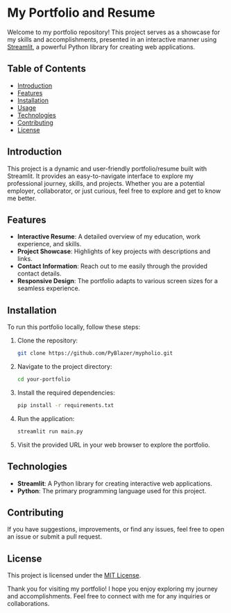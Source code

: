 # My Portfolio and Resume

Welcome to my portfolio repository! This project serves as a showcase for my skills and accomplishments, presented in an interactive manner using [Streamlit](https://streamlit.io/), a powerful Python library for creating web applications.

## Table of Contents
- [Introduction](#introduction)
- [Features](#features)
- [Installation](#installation)
- [Usage](#usage)
- [Technologies](#technologies)
- [Contributing](#contributing)
- [License](#license)

## Introduction

This project is a dynamic and user-friendly portfolio/resume built with Streamlit. It provides an easy-to-navigate interface to explore my professional journey, skills, and projects. Whether you are a potential employer, collaborator, or just curious, feel free to explore and get to know me better.

## Features

- **Interactive Resume**: A detailed overview of my education, work experience, and skills.
- **Project Showcase**: Highlights of key projects with descriptions and links.
- **Contact Information**: Reach out to me easily through the provided contact details.
- **Responsive Design**: The portfolio adapts to various screen sizes for a seamless experience.

## Installation

To run this portfolio locally, follow these steps:

1. Clone the repository:

   ```bash
   git clone https://github.com/PyBlazer/mypholio.git

2. Navigate to the project directory:

   ```bash
   cd your-portfolio

3. Install the required dependencies:

   ```bash
   pip install -r requirements.txt

4. Run the application:

   ```bash
   streamlit run main.py

5. Visit the provided URL in your web browser to explore the portfolio.

## Technologies

- **Streamlit**: A Python library for creating interactive web applications.
- **Python**: The primary programming language used for this project.

## Contributing

If you have suggestions, improvements, or find any issues, feel free to open an issue or submit a pull request.

## License

This project is licensed under the [MIT License](LICENSE).

Thank you for visiting my portfolio! I hope you enjoy exploring my journey and accomplishments. Feel free to connect with me for any inquiries or collaborations.
